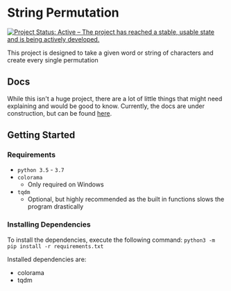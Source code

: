 # String Permutation

[![Project Status: Active – The project has reached a stable, usable state and is being actively developed.](https://www.repostatus.org/badges/latest/active.svg)](https://www.repostatus.org/#active)

This project is designed to take a given word or string of characters and create every single permutation

## Docs

While this isn't a huge project, there are a lot of little things that might need explaining and would be good to know. Currently, the docs are under construction, but can be found [here](https://github.com/StrangeRanger/string-permutation/wiki/temp).

## Getting Started

### Requirements

* `python 3.5` - `3.7`
* `colorama`
  * Only required on Windows
* `tqdm`
  * Optional, but highly recommended as the built in functions slows the program drastically

### Installing Dependencies

To install the dependencies, execute the following command: `python3 -m pip install -r requirements.txt`

Installed dependencies are:

* colorama
* tqdm
